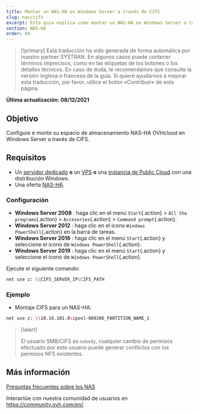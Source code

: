 ```yaml
---
title: Montar un NAS-HA en Windows Server a través de CIFS
slug: nas/cifs
excerpt: Esta guía explica cómo montar un NAS-HA en Windows Server a través de CIFS.
section: NAS-HA
order: 04
---
```


> [!primary]
> Esta traducción ha sido generada de forma automática por nuestro partner SYSTRAN. En algunos casos puede contener términos imprecisos, como en las etiquetas de los botones o los detalles técnicos. En caso de duda, le recomendamos que consulte la versión inglesa o francesa de la guía. Si quiere ayudarnos a mejorar esta traducción, por favor, utilice el botón «Contribuir» de esta página.
>

**Última actualización: 08/12/2021**

## Objetivo

Configure e monte su espacio de almacenamiento NAS-HA OVHcloud en Windows Server a través de CIFS.

## Requisitos

- Un [servidor dedicado](https://www.ovhcloud.com/es-es/bare-metal/) **o** un [VPS](https://www.ovhcloud.com/es-es/vps/) **o** una [instancia de Public Cloud](https://www.ovhcloud.com/es-es/public-cloud/) con una distribución Windows.
- Una oferta [NAS-HA](https://www.ovh.es/nas/).

### Configuración

- **Windows Server 2008** : haga clic en el menú `Start`{.action} > `All the programs`{.action} > `Accesories`{.action} > `Command prompt`{.action}.
- **Windows Server 2012** : haga clic en el icono `Windows PowerShell`{.action} en la barra de tareas.
- **Windows Server 2016** : haga clic en el menú `Start`{.action} y seleccione el icono de `Windows PowerShell`{.action}.
- **Windows Server 2019** : haga clic en el menú `Start`{.action} y seleccione el icono de `Windows PowerShell`{.action}.

Ejecute el siguiente comando:

```bash
net use z: \\CIFS_SERVER_IP\CIFS_PATH
```

### Ejemplo

- Montaje CIFS para un NAS-HA:

```bash
net use z: \\10.16.101.8\zpool-000206_PARTITION_NAME_1
```

> [!alert]
>
> El usuario SMB/CIFS es `nobody`, cualquier cambio de permisos efectuado por este usuario puede generar conflictos con los permisos NFS existentes.
> 

## Más información

[Preguntas frecuentes sobre los NAS](https://docs.ovh.com/es/storage/faq-nas/)

Interactúe con nuestra comunidad de usuarios en <https://community.ovh.com/en/>.
